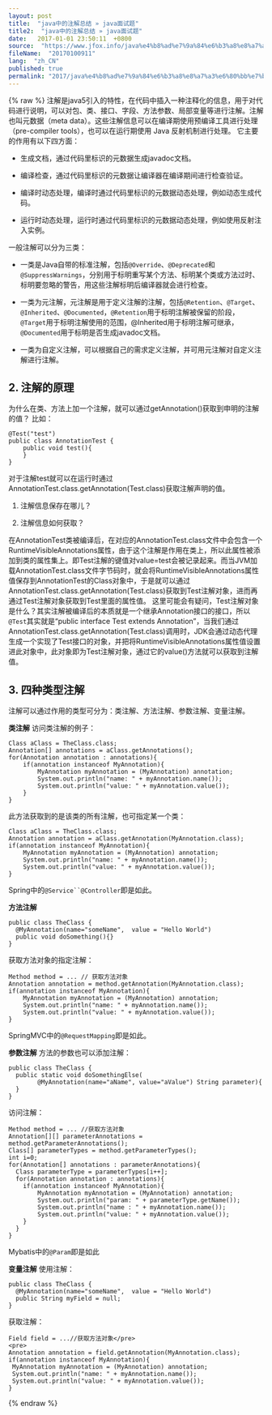 ```yaml
---
layout: post
title:  "java中的注解总结 » java面试题"
title2:  "java中的注解总结 » java面试题"
date:   2017-01-01 23:50:11  +0800
source:  "https://www.jfox.info/java%e4%b8%ad%e7%9a%84%e6%b3%a8%e8%a7%a3%e6%80%bb%e7%bb%93.html"
fileName:  "20170100911"
lang:  "zh_CN"
published: true
permalink: "2017/java%e4%b8%ad%e7%9a%84%e6%b3%a8%e8%a7%a3%e6%80%bb%e7%bb%93.html"
---
```

{% raw %}
注解是java5引入的特性，在代码中插入一种注释化的信息，用于对代码进行说明，可以对包、类、接口、字段、方法参数、局部变量等进行注解。注解也叫元数据（meta data）。这些注解信息可以在编译期使用预编译工具进行处理（pre-compiler tools），也可以在运行期使用 Java 反射机制进行处理。
它主要的作用有以下四方面：

- 生成文档，通过代码里标识的元数据生成javadoc文档。

- 编译检查，通过代码里标识的元数据让编译器在编译期间进行检查验证。

- 编译时动态处理，编译时通过代码里标识的元数据动态处理，例如动态生成代码。

- 运行时动态处理，运行时通过代码里标识的元数据动态处理，例如使用反射注入实例。

一般注解可以分为三类：

- 一类是Java自带的标准注解，包括`@Override`、`@Deprecated`和`@SuppressWarnings`，分别用于标明重写某个方法、标明某个类或方法过时、标明要忽略的警告，用这些注解标明后编译器就会进行检查。

- 一类为元注解，元注解是用于定义注解的注解，包括`@Retention`、`@Target`、`@Inherited`、`@Documented`，`@Retention`用于标明注解被保留的阶段，`@Target`用于标明注解使用的范围，@Inherited用于标明注解可继承，`@Documented`用于标明是否生成javadoc文档。

- 一类为自定义注解，可以根据自己的需求定义注解，并可用元注解对自定义注解进行注解。

## 2. 注解的原理

为什么在类、方法上加一个注解，就可以通过getAnnotation()获取到申明的注解的值？
比如：

    @Test("test")
    public class AnnotationTest {
        public void test(){
        }
    }

对于注解test就可以在运行时通过AnnotationTest.class.getAnnotation(Test.class)获取注解声明的值。

1. 注解信息保存在哪儿？

2. 注解信息如何获取？

在AnnotationTest类被编译后，在对应的AnnotationTest.class文件中会包含一个RuntimeVisibleAnnotations属性，由于这个注解是作用在类上，所以此属性被添加到类的属性集上。即Test注解的键值对value=test会被记录起来。而当JVM加载AnnotationTest.class文件字节码时，就会将RuntimeVisibleAnnotations属性值保存到AnnotationTest的Class对象中，于是就可以通过AnnotationTest.class.getAnnotation(Test.class)获取到Test注解对象，进而再通过Test注解对象获取到Test里面的属性值。
这里可能会有疑问，Test注解对象是什么？其实注解被编译后的本质就是一个继承Annotation接口的接口，所以`@Test`其实就是“public interface Test extends Annotation”，当我们通过AnnotationTest.class.getAnnotation(Test.class)调用时，JDK会通过动态代理生成一个实现了Test接口的对象，并把将RuntimeVisibleAnnotations属性值设置进此对象中，此对象即为Test注解对象，通过它的value()方法就可以获取到注解值。

## 3. 四种类型注解

注解可以通过作用的类型可分为：类注解、方法注解、参数注解、变量注解。

**类注解**
访问类注解的例子：

    Class aClass = TheClass.class;
    Annotation[] annotations = aClass.getAnnotations();
    for(Annotation annotation : annotations){
        if(annotation instanceof MyAnnotation){
            MyAnnotation myAnnotation = (MyAnnotation) annotation;
            System.out.println("name: " + myAnnotation.name());
            System.out.println("value: " + myAnnotation.value());
        }
    }

此方法获取到的是该类的所有注解，也可指定某一个类：

    Class aClass = TheClass.class;
    Annotation annotation = aClass.getAnnotation(MyAnnotation.class);
    if(annotation instanceof MyAnnotation){
        MyAnnotation myAnnotation = (MyAnnotation) annotation;
        System.out.println("name: " + myAnnotation.name());
        System.out.println("value: " + myAnnotation.value());
    }

Spring中的`@Service``@Controller`即是如此。

**方法注解**

    public class TheClass {
      @MyAnnotation(name="someName",  value = "Hello World")
      public void doSomething(){}
    }

获取方法对象的指定注解：

    Method method = ... // 获取方法对象
    Annotation annotation = method.getAnnotation(MyAnnotation.class);
    if(annotation instanceof MyAnnotation){
        MyAnnotation myAnnotation = (MyAnnotation) annotation;
        System.out.println("name: " + myAnnotation.name());
        System.out.println("value: " + myAnnotation.value());
    }

SpringMVC中的`@RequestMapping`即是如此。

**参数注解**
方法的参数也可以添加注解：

    public class TheClass {
      public static void doSomethingElse(
            @MyAnnotation(name="aName", value="aValue") String parameter){
      }
    }

访问注解：

    Method method = ... //获取方法对象
    Annotation[][] parameterAnnotations = method.getParameterAnnotations();
    Class[] parameterTypes = method.getParameterTypes();
    int i=0;
    for(Annotation[] annotations : parameterAnnotations){
      Class parameterType = parameterTypes[i++];
      for(Annotation annotation : annotations){
        if(annotation instanceof MyAnnotation){
            MyAnnotation myAnnotation = (MyAnnotation) annotation;
            System.out.println("param: " + parameterType.getName());
            System.out.println("name : " + myAnnotation.name());
            System.out.println("value: " + myAnnotation.value());
        }
      }
    }

Mybatis中的`@Param`即是如此

**变量注解**
使用注解：

    public class TheClass {
      @MyAnnotation(name="someName",  value = "Hello World")
      public String myField = null;
    }

获取注解：

    Field field = ...//获取方法对象</pre>
    <pre>
    Annotation annotation = field.getAnnotation(MyAnnotation.class);
    if(annotation instanceof MyAnnotation){
     MyAnnotation myAnnotation = (MyAnnotation) annotation;
     System.out.println("name: " + myAnnotation.name());
     System.out.println("value: " + myAnnotation.value());
    }
{% endraw %}